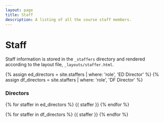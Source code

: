 ```yaml
---
layout: page
title: Staff
description: A listing of all the course staff members.
---
```


# Staff

Staff information is stored in the `_staffers` directory and rendered according to the layout file, `_layouts/staffer.html`.


{% assign ed_directors = site.staffers | where: 'role', 'ED Director' %}
{% assign df_directors = site.staffers | where: 'role', 'DF Director' %}

### Directors


{% for staffer in ed_directors %}
{{ staffer }}
{% endfor %}


{% for staffer in df_directors %}
{{ staffer }}
{% endfor %}


<!-- {% assign teaching_assistants = site.staffers | where: 'role', 'Teaching Assistant' %}
{% assign num_teaching_assistants = teaching_assistants | size %}
{% if num_teaching_assistants != 0 %}
## Teaching Assistants

{% for staffer in teaching_assistants %}
{{ staffer }}
{% endfor %}
{% endif %} -->
